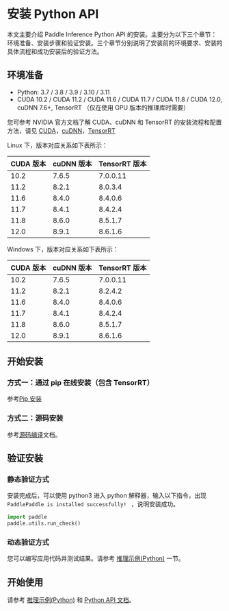 # 安装 Python API

本文主要介绍 Paddle Inference Python API 的安装。主要分为以下三个章节：环境准备、安装步骤和验证安装。三个章节分别说明了安装前的环境要求、安装的具体流程和成功安装后的验证方法。

## 环境准备

- Python: 3.7 / 3.8 / 3.9 / 3.10 / 3.11
- CUDA 10.2 / CUDA 11.2 / CUDA 11.6 / CUDA 11.7 / CUDA 11.8 / CUDA 12.0, cuDNN 7.6+, TensorRT （仅在使用 GPU 版本的推理库时需要）

您可参考 NVIDIA 官方文档了解 CUDA、cuDNN 和 TensorRT 的安装流程和配置方法，请见 [CUDA](https://docs.nvidia.com/cuda/cuda-installation-guide-linux/)，[cuDNN](https://docs.nvidia.com/deeplearning/sdk/cudnn-install/)，[TensorRT](https://developer.nvidia.com/tensorrt)


Linux 下，版本对应关系如下表所示：

|CUDA 版本|cuDNN 版本| TensorRT 版本|
|---|---|---|
|10.2|7.6.5|7.0.0.11|
|11.2|8.2.1|8.0.3.4|
|11.6|8.4.0|8.4.0.6|
|11.7|8.4.1|8.4.2.4|
|11.8|8.6.0|8.5.1.7|
|12.0|8.9.1|8.6.1.6|

Windows 下，版本对应关系如下表所示：

|CUDA 版本|cuDNN 版本| TensorRT 版本|
|---|---|---|
|10.2|7.6.5|7.0.0.11|
|11.2|8.2.1|8.2.4.2|
|11.6|8.4.0|8.4.0.6|
|11.7|8.4.1|8.4.2.4|
|11.8|8.6.0|8.5.1.7|
|12.0|8.9.1|8.6.1.6|

## 开始安装

### 方式一：通过 pip 在线安装（包含 TensorRT）

参考[Pip 安装](https://www.paddlepaddle.org.cn/documentation/docs/zh/install/pip/frompip.html)

### 方式二：源码安装

参考[源码编译](./compile/index_compile.html)文档。

## 验证安装

### 静态验证方式

安装完成后，可以使用 python3 进入 python 解释器，输入以下指令，出现 `PaddlePaddle is installed successfully! ` ，说明安装成功。

```python
import paddle
paddle.utils.run_check()
```

### 动态验证方式

您可以编写应用代码并测试结果。请参考 [推理示例(Python)](../quick_start/python_demo.md) 一节。


## 开始使用

请参考 [推理示例(Python)](../quick_start/python_demo.md) 和 [Python API 文档](../../api_reference/python_api_doc/python_api_index.html)。
